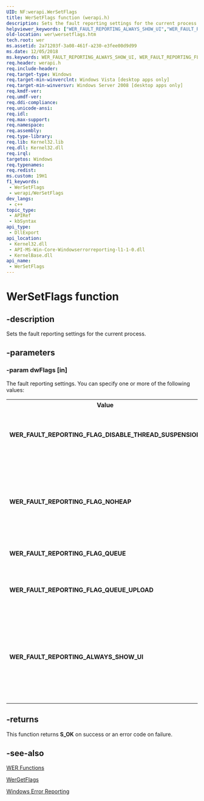 ```yaml
---
UID: NF:werapi.WerSetFlags
title: WerSetFlags function (werapi.h)
description: Sets the fault reporting settings for the current process.
helpviewer_keywords: ["WER_FAULT_REPORTING_ALWAYS_SHOW_UI","WER_FAULT_REPORTING_FLAG_DISABLE_THREAD_SUSPENSION","WER_FAULT_REPORTING_FLAG_NOHEAP","WER_FAULT_REPORTING_FLAG_QUEUE","WER_FAULT_REPORTING_FLAG_QUEUE_UPLOAD","WerSetFlags","WerSetFlags function [Windows Error Reporting]","base.wersetflags","wer.wersetflags","werapi/WerSetFlags"]
old-location: wer\wersetflags.htm
tech.root: wer
ms.assetid: 2a71203f-3a08-461f-a230-e3fee00d9d99
ms.date: 12/05/2018
ms.keywords: WER_FAULT_REPORTING_ALWAYS_SHOW_UI, WER_FAULT_REPORTING_FLAG_DISABLE_THREAD_SUSPENSION, WER_FAULT_REPORTING_FLAG_NOHEAP, WER_FAULT_REPORTING_FLAG_QUEUE, WER_FAULT_REPORTING_FLAG_QUEUE_UPLOAD, WerSetFlags, WerSetFlags function [Windows Error Reporting], base.wersetflags, wer.wersetflags, werapi/WerSetFlags
req.header: werapi.h
req.include-header: 
req.target-type: Windows
req.target-min-winverclnt: Windows Vista [desktop apps only]
req.target-min-winversvr: Windows Server 2008 [desktop apps only]
req.kmdf-ver: 
req.umdf-ver: 
req.ddi-compliance: 
req.unicode-ansi: 
req.idl: 
req.max-support: 
req.namespace: 
req.assembly: 
req.type-library: 
req.lib: Kernel32.lib
req.dll: Kernel32.dll
req.irql: 
targetos: Windows
req.typenames: 
req.redist: 
ms.custom: 19H1
f1_keywords:
 - WerSetFlags
 - werapi/WerSetFlags
dev_langs:
 - c++
topic_type:
 - APIRef
 - kbSyntax
api_type:
 - DllExport
api_location:
 - Kernel32.dll
 - API-MS-Win-Core-Windowserrorreporting-l1-1-0.dll
 - KernelBase.dll
api_name:
 - WerSetFlags
---
```


# WerSetFlags function


## -description

Sets the fault reporting settings for the current process.

## -parameters

### -param dwFlags [in]

The fault reporting settings. You can specify one or more of the following values:

<table>
<tr>
<th>Value</th>
<th>Meaning</th>
</tr>
<tr>
<td width="40%"><a id="WER_FAULT_REPORTING_FLAG_DISABLE_THREAD_SUSPENSION"></a><a id="wer_fault_reporting_flag_disable_thread_suspension"></a><dl>
<dt><b>WER_FAULT_REPORTING_FLAG_DISABLE_THREAD_SUSPENSION</b></dt>
</dl>
</td>
<td width="60%">
Do not suspend the process threads before reporting the error.

</td>
</tr>
<tr>
<td width="40%"><a id="WER_FAULT_REPORTING_FLAG_NOHEAP"></a><a id="wer_fault_reporting_flag_noheap"></a><dl>
<dt><b>WER_FAULT_REPORTING_FLAG_NOHEAP</b></dt>
</dl>
</td>
<td width="60%">
Do not collect heap information in the event of an application crash or non-response.

</td>
</tr>
<tr>
<td width="40%"><a id="WER_FAULT_REPORTING_FLAG_QUEUE"></a><a id="wer_fault_reporting_flag_queue"></a><dl>
<dt><b>WER_FAULT_REPORTING_FLAG_QUEUE</b></dt>
</dl>
</td>
<td width="60%">
Queue critical reports.

</td>
</tr>
<tr>
<td width="40%"><a id="WER_FAULT_REPORTING_FLAG_QUEUE_UPLOAD"></a><a id="wer_fault_reporting_flag_queue_upload"></a><dl>
<dt><b>WER_FAULT_REPORTING_FLAG_QUEUE_UPLOAD</b></dt>
</dl>
</td>
<td width="60%">
Queue critical reports and upload from the queue.

</td>
</tr>
<tr>
<td width="40%"><a id="WER_FAULT_REPORTING_ALWAYS_SHOW_UI"></a><a id="wer_fault_reporting_always_show_ui"></a><dl>
<dt><b>WER_FAULT_REPORTING_ALWAYS_SHOW_UI</b></dt>
</dl>
</td>
<td width="60%">
Always show error reporting UI for this process. This is applicable for interactive applications only.

</td>
</tr>
</table>

## -returns

This function returns <b>S_OK</b> on success or an error code on failure.

## -see-also

<a href="/windows/desktop/wer/wer-functions">WER Functions</a>



<a href="/windows/desktop/api/werapi/nf-werapi-wergetflags">WerGetFlags</a>



<a href="/windows/desktop/wer/windows-error-reporting">Windows Error Reporting</a>
